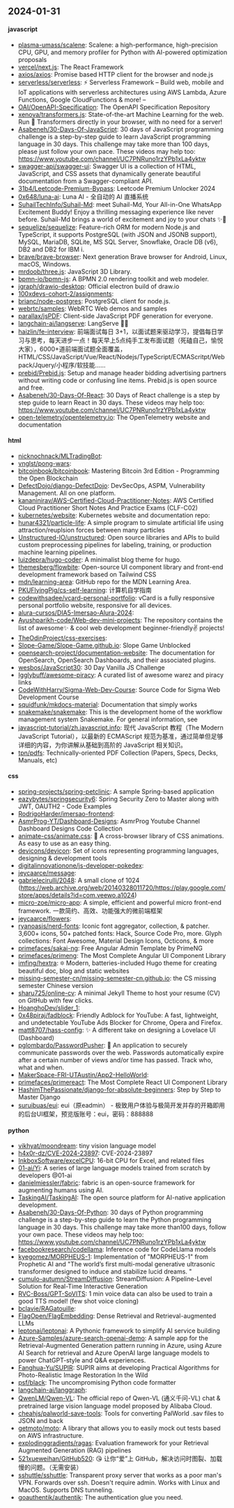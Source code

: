 ## 2024-01-31

#### javascript
* [plasma-umass/scalene](https://github.com/plasma-umass/scalene): Scalene: a high-performance, high-precision CPU, GPU, and memory profiler for Python with AI-powered optimization proposals
* [vercel/next.js](https://github.com/vercel/next.js): The React Framework
* [axios/axios](https://github.com/axios/axios): Promise based HTTP client for the browser and node.js
* [serverless/serverless](https://github.com/serverless/serverless): ⚡ Serverless Framework – Build web, mobile and IoT applications with serverless architectures using AWS Lambda, Azure Functions, Google CloudFunctions & more! –
* [OAI/OpenAPI-Specification](https://github.com/OAI/OpenAPI-Specification): The OpenAPI Specification Repository
* [xenova/transformers.js](https://github.com/xenova/transformers.js): State-of-the-art Machine Learning for the web. Run 🤗 Transformers directly in your browser, with no need for a server!
* [Asabeneh/30-Days-Of-JavaScript](https://github.com/Asabeneh/30-Days-Of-JavaScript): 30 days of JavaScript programming challenge is a step-by-step guide to learn JavaScript programming language in 30 days. This challenge may take more than 100 days, please just follow your own pace. These videos may help too: https://www.youtube.com/channel/UC7PNRuno1rzYPb1xLa4yktw
* [swagger-api/swagger-ui](https://github.com/swagger-api/swagger-ui): Swagger UI is a collection of HTML, JavaScript, and CSS assets that dynamically generate beautiful documentation from a Swagger-compliant API.
* [31b4/Leetcode-Premium-Bypass](https://github.com/31b4/Leetcode-Premium-Bypass): Leetcode Premium Unlocker 2024
* [0x648/luna-ai](https://github.com/0x648/luna-ai): Luna AI - 全自动的 AI 直播系统
* [SuhailTechInfo/Suhail-Md](https://github.com/SuhailTechInfo/Suhail-Md): meet Suhail-Md, Your All-in-One WhatsApp Excitement Buddy! Enjoy a thrilling messaging experience like never before. Suhail-Md brings a world of excitement and joy to your chats ✨🤖
* [sequelize/sequelize](https://github.com/sequelize/sequelize): Feature-rich ORM for modern Node.js and TypeScript, it supports PostgreSQL (with JSON and JSONB support), MySQL, MariaDB, SQLite, MS SQL Server, Snowflake, Oracle DB (v6), DB2 and DB2 for IBM i.
* [brave/brave-browser](https://github.com/brave/brave-browser): Next generation Brave browser for Android, Linux, macOS, Windows.
* [mrdoob/three.js](https://github.com/mrdoob/three.js): JavaScript 3D Library.
* [bpmn-io/bpmn-js](https://github.com/bpmn-io/bpmn-js): A BPMN 2.0 rendering toolkit and web modeler.
* [jgraph/drawio-desktop](https://github.com/jgraph/drawio-desktop): Official electron build of draw.io
* [100xdevs-cohort-2/assignments](https://github.com/100xdevs-cohort-2/assignments): 
* [brianc/node-postgres](https://github.com/brianc/node-postgres): PostgreSQL client for node.js.
* [webrtc/samples](https://github.com/webrtc/samples): WebRTC Web demos and samples
* [parallax/jsPDF](https://github.com/parallax/jsPDF): Client-side JavaScript PDF generation for everyone.
* [langchain-ai/langserve](https://github.com/langchain-ai/langserve): LangServe 🦜️🏓
* [haizlin/fe-interview](https://github.com/haizlin/fe-interview): 前端面试每日 3+1，以面试题来驱动学习，提倡每日学习与思考，每天进步一点！每天早上5点纯手工发布面试题（死磕自己，愉悦大家），6000+道前端面试题全面覆盖，HTML/CSS/JavaScript/Vue/React/Nodejs/TypeScript/ECMAScritpt/Webpack/Jquery/小程序/软技能……
* [prebid/Prebid.js](https://github.com/prebid/Prebid.js): Setup and manage header bidding advertising partners without writing code or confusing line items. Prebid.js is open source and free.
* [Asabeneh/30-Days-Of-React](https://github.com/Asabeneh/30-Days-Of-React): 30 Days of React challenge is a step by step guide to learn React in 30 days. These videos may help too: https://www.youtube.com/channel/UC7PNRuno1rzYPb1xLa4yktw
* [open-telemetry/opentelemetry.io](https://github.com/open-telemetry/opentelemetry.io): The OpenTelemetry website and documentation

#### html
* [nicknochnack/MLTradingBot](https://github.com/nicknochnack/MLTradingBot): 
* [vnglst/pong-wars](https://github.com/vnglst/pong-wars): 
* [bitcoinbook/bitcoinbook](https://github.com/bitcoinbook/bitcoinbook): Mastering Bitcoin 3rd Edition - Programming the Open Blockchain
* [DefectDojo/django-DefectDojo](https://github.com/DefectDojo/django-DefectDojo): DevSecOps, ASPM, Vulnerability Management. All on one platform.
* [kananinirav/AWS-Certified-Cloud-Practitioner-Notes](https://github.com/kananinirav/AWS-Certified-Cloud-Practitioner-Notes): AWS Certified Cloud Practitioner Short Notes And Practice Exams (CLF-C02)
* [kubernetes/website](https://github.com/kubernetes/website): Kubernetes website and documentation repo:
* [hunar4321/particle-life](https://github.com/hunar4321/particle-life): A simple program to simulate artificial life using attraction/reuplsion forces between many particles
* [Unstructured-IO/unstructured](https://github.com/Unstructured-IO/unstructured): Open source libraries and APIs to build custom preprocessing pipelines for labeling, training, or production machine learning pipelines.
* [luizdepra/hugo-coder](https://github.com/luizdepra/hugo-coder): A minimalist blog theme for hugo.
* [themesberg/flowbite](https://github.com/themesberg/flowbite): Open-source UI component library and front-end development framework based on Tailwind CSS
* [mdn/learning-area](https://github.com/mdn/learning-area): GitHub repo for the MDN Learning Area.
* [PKUFlyingPig/cs-self-learning](https://github.com/PKUFlyingPig/cs-self-learning): 计算机自学指南
* [codewithsadee/vcard-personal-portfolio](https://github.com/codewithsadee/vcard-personal-portfolio): vCard is a fully responsive personal portfolio website, responsive for all devices.
* [alura-cursos/DIA5-Imersao-Alura-2024](https://github.com/alura-cursos/DIA5-Imersao-Alura-2024): 
* [Ayushparikh-code/Web-dev-mini-projects](https://github.com/Ayushparikh-code/Web-dev-mini-projects): The repository contains the list of awesome✨ & cool web development beginner-friendly✌️ projects!
* [TheOdinProject/css-exercises](https://github.com/TheOdinProject/css-exercises): 
* [Slope-Game/Slope-Game.github.io](https://github.com/Slope-Game/Slope-Game.github.io): Slope Game Unblocked
* [opensearch-project/documentation-website](https://github.com/opensearch-project/documentation-website): The documentation for OpenSearch, OpenSearch Dashboards, and their associated plugins.
* [wesbos/JavaScript30](https://github.com/wesbos/JavaScript30): 30 Day Vanilla JS Challenge
* [Igglybuff/awesome-piracy](https://github.com/Igglybuff/awesome-piracy): A curated list of awesome warez and piracy links
* [CodeWithHarry/Sigma-Web-Dev-Course](https://github.com/CodeWithHarry/Sigma-Web-Dev-Course): Source Code for Sigma Web Development Course
* [squidfunk/mkdocs-material](https://github.com/squidfunk/mkdocs-material): Documentation that simply works
* [snakemake/snakemake](https://github.com/snakemake/snakemake): This is the development home of the workflow management system Snakemake. For general information, see
* [javascript-tutorial/zh.javascript.info](https://github.com/javascript-tutorial/zh.javascript.info): 现代 JavaScript 教程（The Modern JavaScript Tutorial），以最新的 ECMAScript 规范为基准，通过简单但足够详细的内容，为你讲解从基础到高阶的 JavaScript 相关知识。
* [tpn/pdfs](https://github.com/tpn/pdfs): Technically-oriented PDF Collection (Papers, Specs, Decks, Manuals, etc)

#### css
* [spring-projects/spring-petclinic](https://github.com/spring-projects/spring-petclinic): A sample Spring-based application
* [eazybytes/springsecurity6](https://github.com/eazybytes/springsecurity6): Spring Security Zero to Master along with JWT, OAUTH2 - Code Examples
* [RodrigoHarder/imersao-frontend](https://github.com/RodrigoHarder/imersao-frontend): 
* [AsmrProg-YT/Dashboard-Designs](https://github.com/AsmrProg-YT/Dashboard-Designs): AsmrProg Youtube Channel Dashboard Designs Code Collection
* [animate-css/animate.css](https://github.com/animate-css/animate.css): 🍿 A cross-browser library of CSS animations. As easy to use as an easy thing.
* [devicons/devicon](https://github.com/devicons/devicon): Set of icons representing programming languages, designing & development tools
* [digitalinnovationone/js-developer-pokedex](https://github.com/digitalinnovationone/js-developer-pokedex): 
* [jeycaarce/message](https://github.com/jeycaarce/message): 
* [gabrielecirulli/2048](https://github.com/gabrielecirulli/2048): A small clone of 1024 (https://web.archive.org/web/20140328011720/https://play.google.com/store/apps/details?id=com.veewo.a1024)
* [micro-zoe/micro-app](https://github.com/micro-zoe/micro-app): A simple, efficient and powerful micro front-end framework. 一款简约、高效、功能强大的微前端框架
* [jeycaarce/flowers](https://github.com/jeycaarce/flowers): 
* [ryanoasis/nerd-fonts](https://github.com/ryanoasis/nerd-fonts): Iconic font aggregator, collection, & patcher. 3,600+ icons, 50+ patched fonts: Hack, Source Code Pro, more. Glyph collections: Font Awesome, Material Design Icons, Octicons, & more
* [primefaces/sakai-ng](https://github.com/primefaces/sakai-ng): Free Angular Admin Template by PrimeNG
* [primefaces/primeng](https://github.com/primefaces/primeng): The Most Complete Angular UI Component Library
* [imfing/hextra](https://github.com/imfing/hextra): 🔯 Modern, batteries-included Hugo theme for creating beautiful doc, blog and static websites
* [missing-semester-cn/missing-semester-cn.github.io](https://github.com/missing-semester-cn/missing-semester-cn.github.io): the CS missing semester Chinese version
* [sharu725/online-cv](https://github.com/sharu725/online-cv): A minimal Jekyll Theme to host your resume (CV) on GitHub with few clicks.
* [HoanghoDev/slider_1](https://github.com/HoanghoDev/slider_1): 
* [0x48piraj/fadblock](https://github.com/0x48piraj/fadblock): Friendly Adblock for YouTube: A fast, lightweight, and undetectable YouTube Ads Blocker for Chrome, Opera and Firefox.
* [matt8707/hass-config](https://github.com/matt8707/hass-config): ✨ A different take on designing a Lovelace UI (Dashboard)
* [pglombardo/PasswordPusher](https://github.com/pglombardo/PasswordPusher): 🔐 An application to securely communicate passwords over the web. Passwords automatically expire after a certain number of views and/or time has passed. Track who, what and when.
* [MakerSpace-FRI-UTAustin/App2-HelloWorld](https://github.com/MakerSpace-FRI-UTAustin/App2-HelloWorld): 
* [primefaces/primereact](https://github.com/primefaces/primereact): The Most Complete React UI Component Library
* [HashimThePassionate/django-for-absolute-beginners](https://github.com/HashimThePassionate/django-for-absolute-beginners): Step by Step to Master Django
* [suruibuas/eui](https://github.com/suruibuas/eui): eui（原eadmin） - 极致用户体验与极简开发并存的开箱即用的后台UI框架，预览版账号：eui，密码：888888

#### python
* [vikhyat/moondream](https://github.com/vikhyat/moondream): tiny vision language model
* [h4x0r-dz/CVE-2024-23897](https://github.com/h4x0r-dz/CVE-2024-23897): CVE-2024-23897
* [InkboxSoftware/excelCPU](https://github.com/InkboxSoftware/excelCPU): 16-bit CPU for Excel, and related files
* [01-ai/Yi](https://github.com/01-ai/Yi): A series of large language models trained from scratch by developers @01-ai
* [danielmiessler/fabric](https://github.com/danielmiessler/fabric): fabric is an open-source framework for augmenting humans using AI.
* [TaskingAI/TaskingAI](https://github.com/TaskingAI/TaskingAI): The open source platform for AI-native application development.
* [Asabeneh/30-Days-Of-Python](https://github.com/Asabeneh/30-Days-Of-Python): 30 days of Python programming challenge is a step-by-step guide to learn the Python programming language in 30 days. This challenge may take more than100 days, follow your own pace. These videos may help too: https://www.youtube.com/channel/UC7PNRuno1rzYPb1xLa4yktw
* [facebookresearch/codellama](https://github.com/facebookresearch/codellama): Inference code for CodeLlama models
* [kyegomez/MORPHEUS-1](https://github.com/kyegomez/MORPHEUS-1): Implementation of "MORPHEUS-1" from Prophetic AI and "The world’s first multi-modal generative ultrasonic transformer designed to induce and stabilize lucid dreams. "
* [cumulo-autumn/StreamDiffusion](https://github.com/cumulo-autumn/StreamDiffusion): StreamDiffusion: A Pipeline-Level Solution for Real-Time Interactive Generation
* [RVC-Boss/GPT-SoVITS](https://github.com/RVC-Boss/GPT-SoVITS): 1 min voice data can also be used to train a good TTS model! (few shot voice cloning)
* [bclavie/RAGatouille](https://github.com/bclavie/RAGatouille): 
* [FlagOpen/FlagEmbedding](https://github.com/FlagOpen/FlagEmbedding): Dense Retrieval and Retrieval-augmented LLMs
* [leptonai/leptonai](https://github.com/leptonai/leptonai): A Pythonic framework to simplify AI service building
* [Azure-Samples/azure-search-openai-demo](https://github.com/Azure-Samples/azure-search-openai-demo): A sample app for the Retrieval-Augmented Generation pattern running in Azure, using Azure AI Search for retrieval and Azure OpenAI large language models to power ChatGPT-style and Q&A experiences.
* [Fanghua-Yu/SUPIR](https://github.com/Fanghua-Yu/SUPIR): SUPIR aims at developing Practical Algorithms for Photo-Realistic Image Restoration In the Wild
* [psf/black](https://github.com/psf/black): The uncompromising Python code formatter
* [langchain-ai/langgraph](https://github.com/langchain-ai/langgraph): 
* [QwenLM/Qwen-VL](https://github.com/QwenLM/Qwen-VL): The official repo of Qwen-VL (通义千问-VL) chat & pretrained large vision language model proposed by Alibaba Cloud.
* [cheahjs/palworld-save-tools](https://github.com/cheahjs/palworld-save-tools): Tools for converting PalWorld .sav files to JSON and back
* [getmoto/moto](https://github.com/getmoto/moto): A library that allows you to easily mock out tests based on AWS infrastructure.
* [explodinggradients/ragas](https://github.com/explodinggradients/ragas): Evaluation framework for your Retrieval Augmented Generation (RAG) pipelines
* [521xueweihan/GitHub520](https://github.com/521xueweihan/GitHub520): 😘 让你“爱”上 GitHub，解决访问时图裂、加载慢的问题。（无需安装）
* [sshuttle/sshuttle](https://github.com/sshuttle/sshuttle): Transparent proxy server that works as a poor man's VPN. Forwards over ssh. Doesn't require admin. Works with Linux and MacOS. Supports DNS tunneling.
* [goauthentik/authentik](https://github.com/goauthentik/authentik): The authentication glue you need.
